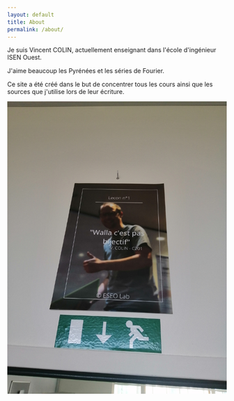 ```yaml
---
layout: default
title: About
permalink: /about/
---
```


Je suis Vincent COLIN, actuellement enseignant dans l'école d'ingénieur ISEN Ouest. 

J'aime beaucoup les Pyrénées et les séries de Fourier.

Ce site a été créé dans le but de concentrer tous les cours ainsi que les sources que j'utilise lors de leur écriture. 

<div class="container">
  <img src="assets/404.jpg" alt="Hello">
</div>
